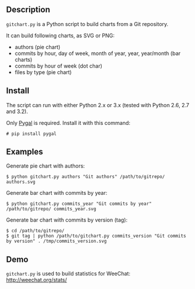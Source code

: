 ## Description

`gitchart.py` is a Python script to build charts from a Git repository.

It can build following charts, as SVG or PNG:

* authors (pie chart)
* commits by hour, day of week, month of year, year, year/month (bar charts)
* commits by hour of week (dot char)
* files by type (pie chart)

## Install

The script can run with either Python 2.x or 3.x (tested with Python 2.6, 2.7
and 3.2).

Only [Pygal](http://pygal.org/) is required. Install it with this command:

    # pip install pygal

## Examples

Generate pie chart with authors:

    $ python gitchart.py authors "Git authors" /path/to/gitrepo/ authors.svg

Generate bar chart with commits by year:

    $ python gitchart.py commits_year "Git commits by year" /path/to/gitrepo/ commits_year.svg

Generate bar chart with commits by version (tag):

    $ cd /path/to/gitrepo/
    $ git tag | python /path/to/gitchart.py commits_version "Git commits by version" . /tmp/commits_version.svg

## Demo

`gitchart.py` is used to build statistics for WeeChat: http://weechat.org/stats/
